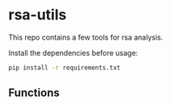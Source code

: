 # rsa-utils
This repo contains a few tools for rsa analysis. 

Install the dependencies before usage:

```bash
pip install -r requirements.txt 
```

## Functions



